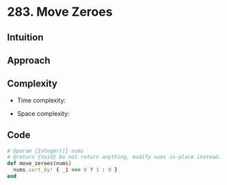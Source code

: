 # 283. Move Zeroes

## Intuition

## Approach
<!-- Describe your approach to solving the problem. -->

## Complexity

- Time complexity:
<!-- Add your time complexity here, e.g. $$O(n)$$ -->

- Space complexity:
<!-- Add your space complexity here, e.g. $$O(n)$$ -->

## Code

```ruby
# @param {Integer[]} nums
# @return {Void} Do not return anything, modify nums in-place instead.
def move_zeroes(nums)
  nums.sort_by! { _1 === 0 ? 1 : 0 }
end
```
